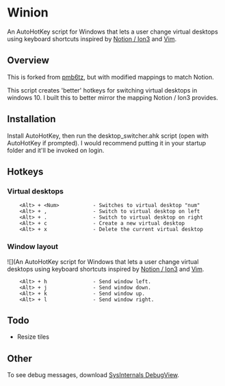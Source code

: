 # Winion
An AutoHotKey script for Windows that lets a user change virtual desktops using keyboard shortcuts inspired by [Notion / Ion3](http://notion.sourceforge.net/) and [Vim](http://vimsheet.com/images/hjkl.png).

## Overview
This is forked from [pmb6tz](https://github.com/pmb6tz/windows-desktop-switcher), but with modified mappings to match Notion.

This script creates 'better' hotkeys for switching virtual desktops in windows 10. I built this to better mirror
the mapping Notion / Ion3 provides.

## Installation
Install AutoHotKey, then run the desktop_switcher.ahk script (open with AutoHotKey if prompted). I would recommend putting it in your startup folder and it'll be invoked on login.

## Hotkeys
### Virtual desktops
        <Alt> + <Num>           - Switches to virtual desktop "num"
        <Alt> + ,               - Switch to virtual desktop on left
        <Alt> + .               - Switch to virtual desktop on right
        <Alt> + c               - Create a new virtual desktop
        <Alt> + x               - Delete the current virtual desktop

### Window layout

![](An AutoHotKey script for Windows that lets a user change virtual desktops using keyboard shortcuts inspired by [Notion / Ion3](http://notion.sourceforge.net/) and [Vim](http://vimsheet.com/images/hjkl.png).

        <Alt> + h               - Send window left.
        <Alt> + j               - Send window down.
        <Alt> + k               - Send window up.
        <Alt> + l               - Send window right.

## Todo
- Resize tiles

## Other
To see debug messages, download [SysInternals DebugView](https://technet.microsoft.com/en-us/sysinternals/debugview).
